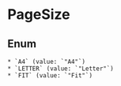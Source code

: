 # PageSize

## Enum

    * `A4` (value: `"A4"`)
    * `LETTER` (value: `"Letter"`)
    * `FIT` (value: `"Fit"`)
